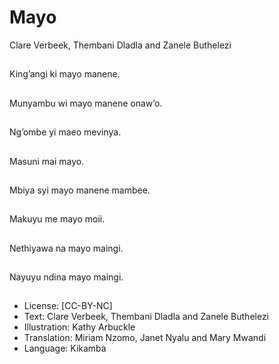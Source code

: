 # Mayo
Clare Verbeek, Thembani
Dladla and Zanele
Buthelezi

##
King’angi ki mayo
manene.


##
Munyambu wi mayo
manene onaw’o.


##
Ng’ombe yi maeo
mevinya.


##
Masuni mai mayo.


##
Mbiya syi mayo
manene mambee.


##
Makuyu me mayo moii.


##
Nethiyawa na mayo
maingi.


##
Nayuyu ndina mayo
maingi.


##
* License: [CC-BY-NC]
* Text: Clare Verbeek, Thembani Dladla and Zanele
Buthelezi
* Illustration: Kathy Arbuckle
* Translation: Miriam Nzomo, Janet Nyalu and Mary
Mwandi
* Language: Kikamba

